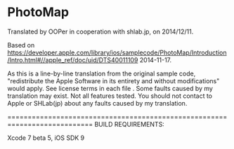 # PhotoMap

Translated by OOPer in cooperation with shlab.jp, on 2014/12/11.

Based on
<https://developer.apple.com/library/ios/samplecode/PhotoMap/Introduction/Intro.html#//apple_ref/doc/uid/DTS40011109>
2014-11-17.

As this is a line-by-line translation from the original sample code, "redistribute the Apple Software in its entirety and without modifications" would apply. See license terms in each file .
Some faults caused by my translation may exist. Not all features tested.
You should not contact to Apple or SHLab(jp) about any faults caused by my translation.

===========================================================================
BUILD REQUIREMENTS:

Xcode 7 beta 5, iOS SDK 9
